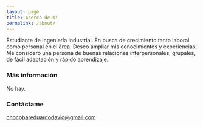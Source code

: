 ```yaml
---
layout: page
title: Acerca de mí
permalink: /about/
---
```

Estudiante de Ingeniería Industrial. En
busca de crecimiento tanto laboral como
personal en el área. Deseo ampliar mis
conocimientos y experiencias. Me
considero una persona de buenas
relaciones interpersonales, grupales, de
fácil adaptación y rápido aprendizaje.


### Más información

No hay.

### Contáctame

[chocobareduardodavid@gmail.com](mailto:chocobareduardodavid@gmail.com)
